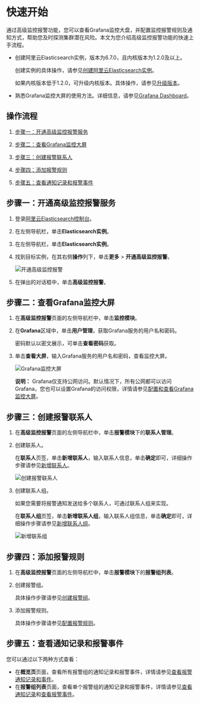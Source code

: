 # 快速开始

通过高级监控报警功能，您可以查看Grafana监控大盘，并配置监控报警规则及通知方式，帮助您及时探测集群潜在风险。本文为您介绍高级监控报警功能的快速上手流程。

-   创建阿里云Elasticsearch实例，版本为6.7.0，且内核版本为1.2.0及以上。

    创建实例的具体操作，请参见[创建阿里云Elasticsearch实例](/cn.zh-CN/快速入门/步骤一：创建实例/创建阿里云Elasticsearch实例.md)。

    如果内核版本低于1.2.0，可升级内核版本。具体操作，请参见[升级版本](/cn.zh-CN/ES实例/升级版本/升级版本.md)。

-   熟悉Grafana监控大屏的使用方法。详细信息，请参见[Grafana Dashboard](https://grafana.com/docs/grafana/latest/features/dashboard/dashboards/)。

## 操作流程

1.  [步骤一：开通高级监控报警服务](#section_q95_h77_npt)

2.  [步骤二：查看Grafana监控大屏](#section_1rn_ns6_skc)

3.  [步骤三：创建报警联系人](#section_gh1_fby_xvx)

4.  [步骤四：添加报警规则](#section_icq_99s_bks)

5.  [步骤五：查看通知记录和报警事件](#section_ei9_pl3_9xk)


## 步骤一：开通高级监控报警服务

1.  登录[阿里云Elasticsearch控制台](https://elasticsearch.console.aliyun.com/#/home)。

2.  在左侧导航栏，单击**Elasticsearch实例**。

3.  在左侧导航栏，单击**Elasticsearch实例**。

4.  找到目标实例，在其右侧**操作**列下，单击**更多** \> **开通高级监控报警**。

    ![开通高级监控报警](https://static-aliyun-doc.oss-accelerate.aliyuncs.com/assets/img/zh-CN/3638935951/p132358.png)

5.  在弹出的对话框中，单击**高级监控报警**。


## 步骤二：查看Grafana监控大屏

1.  在**高级监控报警**页面的左侧导航栏中，单击**监控模块**。

2.  在**Grafana**区域中，单击**用户管理**，获取Grafana服务的用户名和密码。

    密码默认以密文展示，可单击**查看密码**获取。

3.  单击**查看大屏**，输入Grafana服务的用户名和密码，查看监控大屏。

    ![Grafana监控大屏](https://static-aliyun-doc.oss-accelerate.aliyuncs.com/assets/img/zh-CN/4638935951/p132265.png)

    **说明：** Grafana仅支持公网访问。默认情况下，所有公网都可以访问Grafana，您也可以设置Grafana的访问权限，详情请参见[配置和查看Grafana监控大屏](/cn.zh-CN/高级监控报警/Grafana监控/配置和查看Grafana监控大屏.md)。


## 步骤三：创建报警联系人

1.  在**高级监控报警**页面的左侧导航栏中，单击**报警模块**下的**联系人管理**。

2.  创建联系人。

    在**联系人**页签，单击**新增联系人**，输入联系人信息，单击**确定**即可，详细操作步骤请参见[新增联系人](/cn.zh-CN/高级监控报警/报警联系人/管理报警联系人.md)。

    ![创建报警联系人](https://static-aliyun-doc.oss-accelerate.aliyuncs.com/assets/img/zh-CN/4638935951/p132283.png)

3.  创建联系人组。

    如果您需要将报警通知发送给多个联系人，可通过联系人组来实现。

    在**联系人组**页签，单击**新增联系人组**，输入联系人组信息，单击**确定**即可，详细操作步骤请参见[新增联系人组](/cn.zh-CN/高级监控报警/报警联系人/管理报警联系人组.md)。

    ![新增联系组](https://static-aliyun-doc.oss-accelerate.aliyuncs.com/assets/img/zh-CN/4638935951/p133281.png)


## 步骤四：添加报警规则

1.  在**高级监控报警**页面的左侧导航栏中，单击**报警模块**下的**报警组列表**。

2.  创建报警组。

    具体操作步骤请参见[创建报警组](/cn.zh-CN/高级监控报警/报警组和报警规则/管理报警组.md)。

3.  添加报警规则。

    具体操作步骤请参见[配置报警规则](/cn.zh-CN/高级监控报警/报警组和报警规则/配置报警规则.md)。


## 步骤五：查看通知记录和报警事件

您可以通过以下两种方式查看：

-   在**概览页**页面，查看所有报警组的通知记录和报警事件，详情请参见[查看报警通知记录和事件](/cn.zh-CN/高级监控报警/报警组和报警规则/查看报警通知记录和事件.md)。
-   在**报警组列表**页面，查看单个报警组的通知记录和报警事件，详情请参见[查看通知记录](/cn.zh-CN/高级监控报警/报警组和报警规则/管理报警组.md)和[查看报警事件](/cn.zh-CN/高级监控报警/报警组和报警规则/管理报警组.md)。

